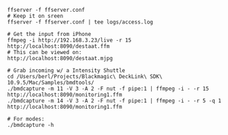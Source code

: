 
    ffserver -f ffserver.conf
    # Keep it on sreen
    ffserver -f ffserver.conf | tee logs/access.log

    # Get the input from iPhone
    ffmpeg -i http://192.168.3.23/live -r 15 http://localhost:8090/destaat.ffm
    # This can be viewed on:
    http://localhost:8090/destaat.mjpg

    # Grab incoming w/ a Intensity Shuttle
    cd /Users/berl/Projects/Blackmagic\ DeckLink\ SDK\ 10.9.5/Mac/Samples/bmdtools/
    ./bmdcapture -m 11 -V 3 -A 2 -F nut -f pipe:1 | ffmpeg -i - -r 15 http://localhost:8090/monitoring1.ffm
    ./bmdcapture -m 14 -V 3 -A 2 -F nut -f pipe:1 | ffmpeg -i - -r 5 -q 1 http://localhost:8090/monitoring1.ffm

    # For modes:
    ./bmdcapture -h
